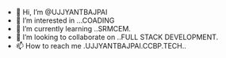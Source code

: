 - 👋 Hi, I’m @UJJYANTBAJPAI
- 👀 I’m interested in ...COADING
- 🌱 I’m currently learning ..SRMCEM.
- 💞️ I’m looking to collaborate on ..FULL STACK DEVELOPMENT.
- 📫 How to reach me .UJJYANTBAJPAI.CCBP.TECH..

<!---
UJJYANTBAJPAI/UJJYANTBAJPAI is a ✨ special ✨ repository because its `README.md` (this file) appears on your GitHub profile.
You can click the Preview link to take a look at your changes.
--->

